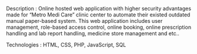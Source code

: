 Description : Online hosted web application with higher security advantages made for “Metro Medi Care” clinic center to automate their existed outdated manual paper-based system. This web application includes user management, role-based access control, online booking, online prescription handling and lab report handling, medicine store management and etc..

Technologies : HTML, CSS, PHP, JavaScript, SQL
